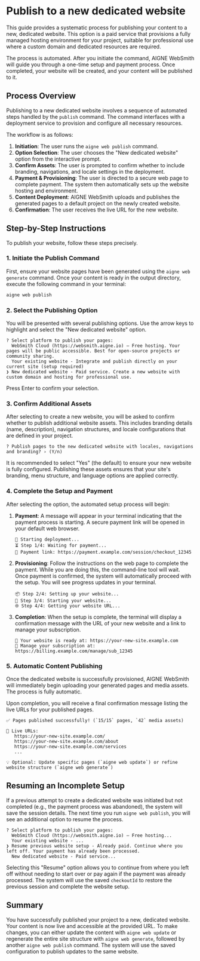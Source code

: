 # Publish to a new dedicated website

This guide provides a systematic process for publishing your content to a new, dedicated website. This option is a paid service that provisions a fully managed hosting environment for your project, suitable for professional use where a custom domain and dedicated resources are required.

The process is automated. After you initiate the command, AIGNE WebSmith will guide you through a one-time setup and payment process. Once completed, your website will be created, and your content will be published to it.

## Process Overview

Publishing to a new dedicated website involves a sequence of automated steps handled by the `publish` command. The command interfaces with a deployment service to provision and configure all necessary resources.

The workflow is as follows:

1.  **Initiation**: The user runs the `aigne web publish` command.
2.  **Option Selection**: The user chooses the "New dedicated website" option from the interactive prompt.
3.  **Confirm Assets**: The user is prompted to confirm whether to include branding, navigations, and locale settings in the deployment.
4.  **Payment & Provisioning**: The user is directed to a secure web page to complete payment. The system then automatically sets up the website hosting and environment.
5.  **Content Deployment**: AIGNE WebSmith uploads and publishes the generated pages to a default project on the newly created website.
6.  **Confirmation**: The user receives the live URL for the new website.

## Step-by-Step Instructions

To publish your website, follow these steps precisely.

### 1. Initiate the Publish Command

First, ensure your website pages have been generated using the `aigne web generate` command. Once your content is ready in the output directory, execute the following command in your terminal:

```bash
aigne web publish
```

### 2. Select the Publishing Option

You will be presented with several publishing options. Use the arrow keys to highlight and select the "New dedicated website" option.

```text
? Select platform to publish your pages:
  WebSmith Cloud (https://websmith.aigne.io) – Free hosting. Your pages will be public accessible. Best for open-source projects or community sharing.
  Your existing website - Integrate and publish directly on your current site (setup required)
❯ New dedicated website - Paid service. Create a new website with custom domain and hosting for professional use.
```

Press Enter to confirm your selection.

### 3. Confirm Additional Assets

After selecting to create a new website, you will be asked to confirm whether to publish additional website assets. This includes branding details (name, description), navigation structures, and locale configurations that are defined in your project.

```text
? Publish pages to the new dedicated website with locales, navigations and branding? › (Y/n)
```

It is recommended to select "Yes" (the default) to ensure your new website is fully configured. Publishing these assets ensures that your site's branding, menu structure, and language options are applied correctly.

### 4. Complete the Setup and Payment

After selecting the option, the automated setup process will begin:

1.  **Payment**: A message will appear in your terminal indicating that the payment process is starting. A secure payment link will be opened in your default web browser.

    ```text
    🚀 Starting deployment...
    ⏳ Step 1/4: Waiting for payment...
    🔗 Payment link: https://payment.example.com/session/checkout_12345
    ```

2.  **Provisioning**: Follow the instructions on the web page to complete the payment. While you are doing this, the command-line tool will wait. Once payment is confirmed, the system will automatically proceed with the setup. You will see progress updates in your terminal.

    ```text
    📦 Step 2/4: Setting up your website...
    🚀 Step 3/4: Starting your website...
    🌐 Step 4/4: Getting your website URL...
    ```

3.  **Completion**: When the setup is complete, the terminal will display a confirmation message with the URL of your new website and a link to manage your subscription.

    ```text
    🔗 Your website is ready at: https://your-new-site.example.com
    🔗 Manage your subscription at: https://billing.example.com/manage/sub_12345
    ```

### 5. Automatic Content Publishing

Once the dedicated website is successfully provisioned, AIGNE WebSmith will immediately begin uploading your generated pages and media assets. The process is fully automatic.

Upon completion, you will receive a final confirmation message listing the live URLs for your published pages.

```text
✅ Pages published successfully! (`15/15` pages, `42` media assets)

🔗 Live URLs:
   https://your-new-site.example.com/
   https://your-new-site.example.com/about
   https://your-new-site.example.com/services
   ...

💡 Optional: Update specific pages (`aigne web update`) or refine website structure (`aigne web generate`)
```

## Resuming an Incomplete Setup

If a previous attempt to create a dedicated website was initiated but not completed (e.g., the payment process was abandoned), the system will save the session details. The next time you run `aigne web publish`, you will see an additional option to resume the process.

```text
? Select platform to publish your pages:
  WebSmith Cloud (https://websmith.aigne.io) – Free hosting...
  Your existing website - ...
❯ Resume previous website setup - Already paid. Continue where you left off. Your payment has already been processed.
  New dedicated website - Paid service...
```

Selecting this "Resume" option allows you to continue from where you left off without needing to start over or pay again if the payment was already processed. The system will use the saved `checkoutId` to restore the previous session and complete the website setup.

## Summary

You have successfully published your project to a new, dedicated website. Your content is now live and accessible at the provided URL. To make changes, you can either update the content with `aigne web update` or regenerate the entire site structure with `aigne web generate`, followed by another `aigne web publish` command. The system will use the saved configuration to publish updates to the same website.

